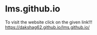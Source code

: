 # lms.github.io
To visit the website click on the given link!!!
https://dakshag62.github.io/lms.github.io/
